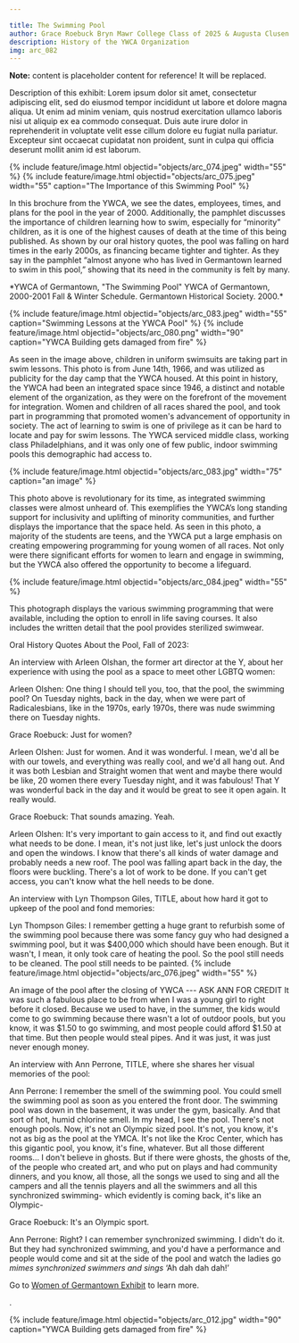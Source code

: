 ```yaml
---

title: The Swimming Pool
author: Grace Roebuck Bryn Mawr College Class of 2025 & Augusta Clusen Moses Bryn Mawr College Class of 2027
description: History of the YWCA Organization
img: arc_082
---
```


**Note:** content is placeholder content for reference! It will be replaced.

Description of this exhibit: Lorem ipsum dolor sit amet, consectetur adipiscing elit, sed do eiusmod tempor incididunt ut labore et dolore magna aliqua. Ut enim ad minim veniam, quis nostrud exercitation ullamco laboris nisi ut aliquip ex ea commodo consequat. Duis aute irure dolor in reprehenderit in voluptate velit esse cillum dolore eu fugiat nulla pariatur. Excepteur sint occaecat cupidatat non proident, sunt in culpa qui officia deserunt mollit anim id est laborum. 

{% include feature/image.html objectid="objects/arc_074.jpeg" width="55" %} {% include feature/image.html objectid="objects/arc_075.jpeg" width="55" caption="The Importance of this Swimming Pool" %}

<p>In this brochure from the YWCA, we see the dates, employees, times, and plans for the pool in the year of 2000. Additionally, the pamphlet discusses the importance of children learning how to swim, especially for “minority” children, as it is one of the highest causes of death at the time of this being published. As shown by our oral history quotes, the pool was falling on hard times in the early 2000s, as financing became tighter and tighter. As they say in the pamphlet “almost anyone who has lived in Germantown learned to swim in this pool,” showing that its need in the community is felt by many. 
<p>*YWCA of Germantown, "The Swimming Pool" YWCA of Germantown, 2000-2001 Fall & Winter Schedule. Germantown Historical Society. 2000.* 

{% include feature/image.html objectid="objects/arc_083.jpeg" width="55" caption="Swimming Lessons at the YWCA Pool" %}
{% include feature/image.html objectid="objects/arc_080.png" width="90" caption="YWCA Building gets damaged from fire" %}

<p>As seen in the image above, children in uniform swimsuits are taking part in swim lessons. This photo is from June 14th, 1966, and was utilized as publicity for the day camp that the YWCA housed. At this point in history, the YWCA had been an integrated space since 1946, a distinct and notable element of the organization, as they were on the forefront of the movement for integration. Women and children of all races shared the pool, and took part in programming that promoted women's advancement of opportunity in society. The act of learning to swim is one of privilege as it can be hard to locate and pay for swim lessons. The YWCA serviced middle class, working class Philadelphians, and it was only one of few public, indoor swimming pools this demographic had access to. 

{% include feature/image.html objectid="objects/arc_083.jpg" width="75" caption="an image" %}

<p>This photo above is revolutionary for its time, as integrated swimming classes were almost unheard of. This exemplifies the YWCA’s long standing support for inclusivity and uplifting of minority communities, and further displays the importance that the space held. As seen in this photo, a majority of the students are teens, and the YWCA put a large emphasis on creating empowering programming for young women of all races. Not only were there significant efforts for women to learn and engage in swimming, but the YWCA also offered the opportunity to become a lifeguard. 


{% include feature/image.html objectid="objects/arc_084.jpeg" width="55" %}

<p>This photograph displays the various swimming programming that were available, including the option to enroll in life saving courses. It also includes the written detail that the pool provides sterilized swimwear.

Oral History Quotes About the Pool, Fall of 2023:

An interview with Arleen Olshan, the former art director at the Y, about her experience with using the pool as a space to meet other LGBTQ women:

Arleen Olshen: One thing I should tell you, too, that the pool, the swimming pool? On Tuesday nights, back in the day, when we were part of Radicalesbians, like in the 1970s, early 1970s, there was nude swimming there on Tuesday nights. 

Grace Roebuck: Just for women? 

Arleen Olshen: Just for women. And it was wonderful. I mean, we'd all be with our towels, and everything was really cool, and we'd all hang out. And it was both Lesbian and Straight women that went and maybe there would be like, 20 women there every Tuesday night, and it was fabulous! That Y was wonderful back in the day and it would be great to see it open again. It really would.

Grace Roebuck: That sounds amazing. Yeah.

Arleen Olshen: It's very important to gain access to it, and find out exactly what needs to be done. I mean, it's not just like, let's just unlock the doors and open the windows.  I know that there's all kinds of water damage and probably needs a new roof. The pool was falling apart back in the day, the floors were buckling. There's a lot of work to be done. If you can't get access, you can't know what the hell needs to be done.


An interview with Lyn Thompson Giles, TITLE, about how hard it got to upkeep of the pool and fond memories:

Lyn Thompson Giles: I remember getting a huge grant to refurbish some of the swimming pool because there was some fancy guy who had designed a swimming pool, but it was $400,000 which should have been enough. But it wasn't, I mean, it only took care of heating the pool. So the pool still needs to be cleaned. The pool still needs to be painted. 
{% include feature/image.html objectid="objects/arc_076.jpeg" width="55" %}
<p>An image of the pool after the closing of YWCA --- ASK ANN FOR CREDIT
It was such a fabulous place to be from when I was a young girl to right before it closed. Because we used to have, in the summer, the kids would come to go swimming because there wasn't a lot of outdoor pools, but you know, it was $1.50 to go swimming, and most people could afford $1.50 at that time. But then people would steal pipes. And it was just, it was just never enough money. 

An interview with Ann Perrone, TITLE, where she shares her visual memories of the pool:

Ann Perrone: I remember the smell of the swimming pool. You could smell the swimming pool as soon as you entered the front door. The swimming pool was down in the basement, it was under the gym, basically. And that sort of hot, humid chlorine smell. In my head, I see the pool. There's not enough pools. Now, it's not an Olympic sized pool. It's not, you know, it's not as big as the pool at the YMCA. It's not like the Kroc Center, which has this gigantic pool, you know, it's fine, whatever. But all those different rooms… I don't believe in ghosts. But if there were ghosts, the ghosts of the, of the people who created art, and who put on plays and had community dinners, and you know, all those, all the songs we used to sing and all the campers and all the tennis players and all the swimmers and all this synchronized swimming- which evidently is coming back, it's like an Olympic- 

Grace Roebuck: It's an Olympic sport. 

Ann Perrone: Right? I can remember synchronized swimming. I didn't do it. But they had synchronized swimming, and you'd have a performance and people would come and sit at the side of the pool and watch the ladies go *mimes synchronized swimmers and sings* ‘Ah dah dah dah!’


Go to <a href="_exhibits/exhibit-example.md">Women of Germantown Exhibit</a> to learn more.</p>
.

{% include feature/image.html objectid="objects/arc_012.jpg" width="90" caption="YWCA Building gets damaged from fire" %}

